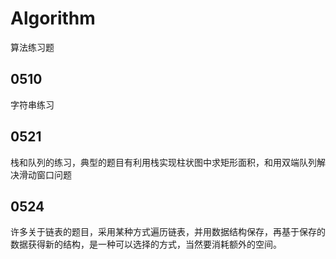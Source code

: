# Algorithm
算法练习题
## 0510
字符串练习
## 0521
栈和队列的练习，典型的题目有利用栈实现柱状图中求矩形面积，和用双端队列解决滑动窗口问题
## 0524
许多关于链表的题目，采用某种方式遍历链表，并用数据结构保存，再基于保存的数据获得新的结构，是一种可以选择的方式，当然要消耗额外的空间。